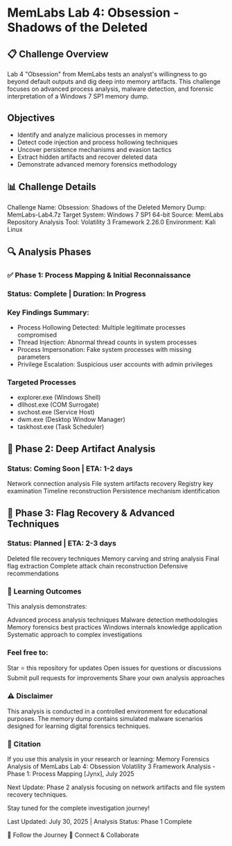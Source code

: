# MemLabs Lab 4: Obsession - Shadows of the Deleted

## 📋 Challenge Overview

Lab 4 "Obsession" from MemLabs tests an analyst's willingness to go beyond default outputs and dig deep into memory artifacts. 
This challenge focuses on advanced process analysis, malware detection, and forensic interpretation of a Windows 7 SP1 memory dump.

## Objectives
- Identify and analyze malicious processes in memory
- Detect code injection and process hollowing techniques
- Uncover persistence mechanisms and evasion tactics
- Extract hidden artifacts and recover deleted data
- Demonstrate advanced memory forensics methodology

## 📊 Challenge Details

Challenge Name: Obsession: Shadows of the Deleted
Memory Dump: MemLabs-Lab4.7z
Target System: Windows 7 SP1 64-bit
Source: MemLabs Repository
Analysis Tool: Volatility 3 Framework 2.26.0
Environment: Kali Linux

## 🔍 Analysis Phases
### ✅ Phase 1: Process Mapping & Initial Reconnaissance
### Status: Complete | Duration: In Progress

### Key Findings Summary:

- Process Hollowing Detected: Multiple legitimate processes compromised
- Thread Injection: Abnormal thread counts in system processes
- Process Impersonation: Fake system processes with missing parameters
- Privilege Escalation: Suspicious user accounts with admin privileges

### Targeted Processes

- explorer.exe (Windows Shell)
- dllhost.exe (COM Surrogate)
- svchost.exe (Service Host)
- dwm.exe (Desktop Window Manager)
- taskhost.exe (Task Scheduler)

## 🔄 Phase 2: Deep Artifact Analysis
### Status: Coming Soon | ETA: 1-2 days

Network connection analysis
File system artifacts recovery
Registry key examination
Timeline reconstruction
Persistence mechanism identification

## 🏁 Phase 3: Flag Recovery & Advanced Techniques
### Status: Planned | ETA: 2-3 days

Deleted file recovery techniques
Memory carving and string analysis
Final flag extraction
Complete attack chain reconstruction
Defensive recommendations

### 🎯 Learning Outcomes
This analysis demonstrates:

Advanced process analysis techniques
Malware detection methodologies
Memory forensics best practices
Windows internals knowledge application
Systematic approach to complex investigations

### Feel free to:

Star ⭐ this repository for updates
Open issues for questions or discussions
Submit pull requests for improvements
Share your own analysis approaches

### ⚠️ Disclaimer
This analysis is conducted in a controlled environment for educational purposes. The memory dump contains simulated malware scenarios designed for learning digital forensics techniques.
### 📝 Citation
If you use this analysis in your research or learning:
Memory Forensics Analysis of MemLabs Lab 4: Obsession
Volatility 3 Framework Analysis - Phase 1: Process Mapping
[Jynx], July 2025

Next Update: Phase 2 analysis focusing on network artifacts and file system recovery techniques.

Stay tuned for the complete investigation journey!

Last Updated: July 30, 2025 | Analysis Status: Phase 1 Complete

🚀 Follow the Journey
🔗 Connect & Collaborate
